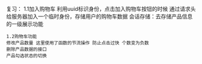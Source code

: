 复习：
    1.1加入购物车
    利用uuid标识身份，点击加入购物车按钮的时候 通过请求头给服务器加入一个临时身份，存储用户的购物车数据
    会话存储：去存储产品信息的一级展示功能

    1.2购物车功能
    修改产品数量 这里使用了函数的节流操作 防止点击过快 个数变为负数
    删除产品数据的接口
    产品勾选状态的切换